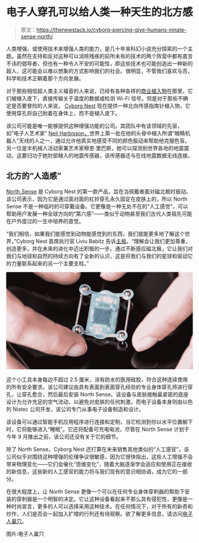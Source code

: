 # 电子人穿孔可以给人类一种天生的北方感

> 原文：<https://thenewstack.io/cyborg-piercing-give-humans-innate-sense-north/>

人类增强，或使用技术来增强人类的能力，是几十年来科幻小说充分探索的一个主题。虽然在支持和反对这种可以消除残疾的前所未有的技术的两个阵营中都有直言不讳的倡导者，但也有一种令人不安的可能性，即这些技术也可能创造出一种新的超人，这可能会以难以想象的方式影响我们的社会。很明显，不管我们喜欢与否，科学和技术正朝着那个方向发展。

对于那些相信超人类主义福音的人来说，已经有各种各样的[商业植入物](http://www.cnn.com/2014/04/08/tech/forget-wearable-tech-embeddable-implants/)在那里，它们被植入皮下，直接传输关于温度的数据或检测 Wi-Fi 信号。但是对于那些不确定是否要冒险的人来说， [Cyborg Nest](http://www.cyborgnest.net/) 现在提供一种北向传感指南针植入物，它使用穿孔将自己附着在身体上，而不是植入皮下。

该公司可能是唯一能够提供这种增强功能的公司。其团队中有该领域的先驱，如“电子人艺术家” [Neil Harbisson，](http://www.harbisson.com/)世界上第一批在他的头骨中植入所谓“眼睛机器人”天线的人之一，通过允许他真实地感受不同的颜色振动来帮助他克服色盲。另一位是半机械人活动家兼艺术家穆恩·里巴斯，她可以探测到世界各地的地震震动，这要归功于她肘部植入的地震传感器，该传感器还与在线地震数据无线连接。

## 北方的“人造感”

[North Sense](http://www.cyborgnest.net/#!north-sense/hgpef) 是 Cyborg Nest 的第一款产品，旨在当佩戴者面对磁北极时振动。该公司表示，因为它是通过面对面的杠铃穿孔永久固定在皮肤上的，所以 North Sense 不是一种临时的可穿戴设备。它更像是一种无处不在的“人工感觉”，可以帮助用户发展一种全球方向的“第六感”——类似于动物甚至我们古代人类祖先可能在户外度过的一生中培养的直觉。

“我们相信，如果我们能感觉到动物能感觉到的东西，我们就能更多地了解这个世界，”Cyborg Nest 首席执行官 Liviu Babitz 告诉[主板](http://motherboard.vice.com/read/cyborg-implant-magnetic-north)。“理解会让我们更加尊重，创造更多，并在未来的进化中迈出积极的一步。通过不断感应磁北极，它让我们对我们与地球和自然的持续方向有了全新的认识，这是将我们与我们的星球和驱动它的力量联系起来的另一个主要支柱。”

![north-sense-cyborg-nest-3](img/e62c4824aadcc3219057725e8e1997d8.png)

这个小工具本身每边不超过 2.5 厘米，涂有防水的医用硅胶，符合这种连续使用的所有安全要求。该公司建议由具有表面到表面穿孔经验的专业身体穿孔师进行穿孔，让穿孔愈合，然后最后安装 North Sense。该设备与皮肤接触最紧密的底座设计为允许充足的空气流动，以避免对皮肤的任何刺激，而电子设备本身则由以色列 Nistec 公司开发，该公司专门从事电子设备制造和设计。

该设备可以通过智能手机应用程序进行连接和定制，当它检测到你以水平位置躺下时，它将能够进入“睡眠”。它还将配备可充电电池，尽管在 North Sense 计划于今年 9 月推出之前，该公司还没有关于它的细节。

除了 North Sense，Cyborg Nest 还打算在未来销售其他类似的“人工感官”。该公司似乎对围绕这种增强的伦理争议很敏感，因为它很快指出，这些人工增强不会带来物理变化——它们会催化“思维变化”，随着大脑逐渐学会适应和使用正在接收的新信息，这些新的人工感官的能力将与我们现有的意识相协调，成为它的一部分。

在很大程度上，让 North Sense 更像一个可以在任何专业身体穿刺器的帮助下安装的穿刺器是一个明智的决定。它让这种设备看起来不那么具有侵犯性，更像是一种时尚宣言，更多的人可以选择采用这种技术。在任何情况下，对于所有的新奇和炒作，人们是否会一起加入扩增的行列还有待观察。欲了解更多信息，请访问[电子人巢穴](http://www.cyborgnest.net/)。

图片:电子人巢穴

<svg xmlns:xlink="http://www.w3.org/1999/xlink" viewBox="0 0 68 31" version="1.1"><title>Group</title> <desc>Created with Sketch.</desc></svg>